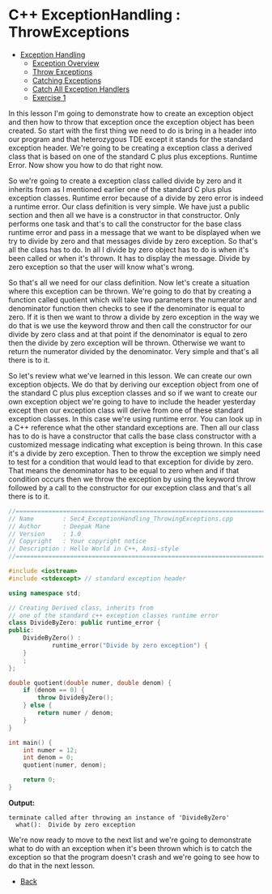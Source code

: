 # C++ ExceptionHandling : ThrowExceptions

  + [Exception Handling]()
    - [Exception Overview](./C++_ExceptionHandling_ExceptionOveriew.MD)
    - [Throw Exceptions](./C++_ExceptionHandling_ThrowExceptions.MD)
    - [Catching Exceptions](./C++_ExceptionHandling_CatchingExceptions.MD)
    - [Catch All Exception Handlers](./C++_ExceptionHandling_CatchAllExceptionHandlers.MD)
    - [Exercise 1](./C++_ExceptionHandling_Exercise1.MD)    

In this lesson I'm going to demonstrate how to create an exception object and then how to throw that exception once the exception object has been created. So start with the first thing we need to do is bring in a header into our program and that heterozygous TDE except it stands for the standard exception header. We're going to be creating a exception class a derived class that is based on one of the standard C plus plus exceptions. Runtime Error. Now show you how to do that right now.

So we're going to create a exception class called divide by zero and it inherits from as I mentioned earlier one of the standard C plus plus exception classes. Runtime error because of a divide by zero error is indeed a runtime error. Our class definition is very simple. We have just a public section and then all we have is a constructor in that constructor. Only performs one task and that's to call the constructor for the base class runtime error and pass in a message that we want to be displayed when we try to divide by zero and that messages divide by zero exception. So that's all the class has to do. In all I divide by zero object has to do is when it's been called or when it's thrown. It has to display the message. Divide by zero exception so that the user will know what's wrong.

So that's all we need for our class definition. Now let's create a situation where this exception can be thrown.  We're going to do that by creating a function called quotient which will take two parameters the numerator and denominator  function then checks to see if the denominator is equal to zero. If it is then we want to throw a divide by zero exception in the way we do that is we use the keyword throw and then call the constructor for our divide by zero class and at that point if the denominator is equal to zero then the divide by zero exception will be thrown. Otherwise we want to return the numerator divided by the denominator. Very simple and that's all there is to it. 

So let's review what we've learned in this lesson. We can create our own exception objects. We do that by deriving our exception object from one of the standard C plus plus exception classes and so if we want to create our own exception object we're going to have to include the header yesterday except then our exception class will derive from one of these standard exception classes. In this case we're using runtime error. You can look up in a C++ reference what the other standard exceptions are. Then all our class has to do is have a constructor that calls the base class constructor with a customized message indicating what exception is being thrown. In this case it's a divide by zero exception. Then to throw the exception we simply need to test for a condition that would lead to that exception for divide by zero. That means the denominator has to be equal to zero when and if that condition occurs then we throw the exception by using the keyword throw followed by a call to the constructor for our exception class and 
that's all there is to it. 

```cpp
//============================================================================
// Name        : Sec4_ExceptionHandling_ThrowingExceptions.cpp
// Author      : Deepak Mane
// Version     : 1.0
// Copyright   : Your copyright notice
// Description : Hello World in C++, Ansi-style
//============================================================================

#include <iostream>
#include <stdexcept> // standard exception header

using namespace std;

// Creating Derived class, inherits from
// one of the standard c++ exception classes runtime error
class DivideByZero: public runtime_error {
public:
	DivideByZero() :
			runtime_error("Divide by zero exception") {
	}
	;
};

double quotient(double numer, double denom) {
	if (denom == 0) {
		throw DivideByZero();
	} else {
		return numer / denom;
	}
}

int main() {
	int numer = 12;
	int denom = 0;
	quotient(numer, denom);

	return 0;
}
```
__Output:__
```
terminate called after throwing an instance of 'DivideByZero'
  what():  Divide by zero exception
```

We're now ready to move to the next list and we're going to demonstrate what to do with an exception when it's been thrown which is to catch the exception so that the program doesn't crash and we're going to see how to do that in the next lesson.


- [Back](./README.MD)


